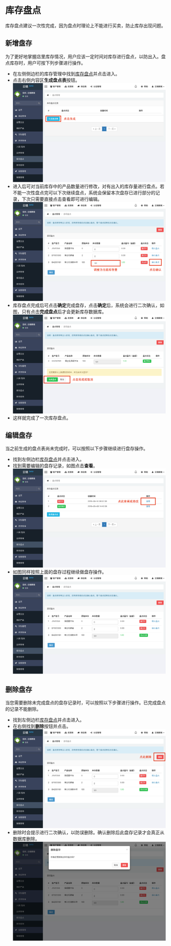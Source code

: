 # 库存盘点
库存盘点建议一次性完成，因为盘点时理论上不能进行买卖，防止库存出现问题。

## 新增盘存
为了更好地掌握店里库存情况，用户应该一定时间对库存进行盘点，以防出入。盘点库存时，用户可按下列步骤进行操作。

- 在左侧侧边栏的库存管理中找到[库存盘点](https://58ee.top/stockcheck)并点击进入。
- 点击右侧内容区**生成盘点表**按钮。
  ![盘存首页](images/盘存首页.png)
- 进入后可对当前库存中的产品数量进行修改，对有出入的库存量进行盘点。若不能一次性盘点完可以下次继续盘点，系统会保留本次盘存已进行部分的记录，下次只需要直接点击查看即可进行编辑。
  ![盘存逐项盘点修改](images/盘存逐项盘点修改.png)
- 库存盘点完成后可点击**确定**完成盘存，点击**确定**后，系统会进行二次确认，如图，只有点击**完成盘点**后才会更新库存数据库。
  ![盘存完成确认](images/盘存完成确认.png)
- 这样就完成了一次库存盘点。

## 编辑盘存
当之前生成的盘点表尚未完成时，可以按照以下步骤继续进行盘存操作。

- 找到左侧边栏[库存盘点](https://58ee.top/stockcheck)并点击进入。
- 找到需要编辑的盘存记录，如图点击**查看**。
  ![盘存修改首页](images/盘存修改首页.png)
- 如图同样按照上面的盘存过程继续做盘存操作。
  ![盘存修改详情](images/盘存修改详情.png)

## 删除盘存
当您需要删除未完成盘点的盘存记录时，可以按照以下步骤进行操作。已完成盘点的记录不能删除。

- 找到左侧边栏[库存盘点](https://58ee.top/stockcheck)并点击进入。
- 在右侧找到**删除**按钮并点击。
  ![盘存删除](images/盘存删除.png)
- 删除时会提示进行二次确认，以防误删除。确认删除后此盘存记录才会真正从数据库删除。
  ![盘存删除二次确认](images/盘存删除二次确认.png)


